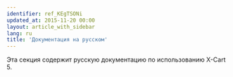 ```yaml
---
identifier: ref_KEgTSONi
updated_at: 2015-11-20 00:00
layout: article_with_sidebar
lang: ru
title: 'Документация на русском'
---
```



Эта секция содержит русскую документацию по использованию X-Cart 5.